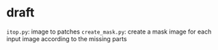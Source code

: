 # draft
`itop.py`: image to patches
`create_mask.py`: create a mask image for each input image according to the missing parts
